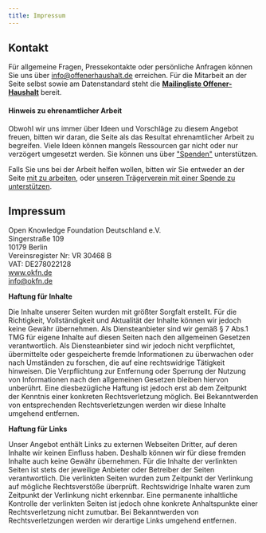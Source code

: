 ```yaml
---
title: Impressum
---
```


## Kontakt

Für allgemeine Fragen, Pressekontakte oder persönliche Anfragen können Sie uns über info@offenerhaushalt.de erreichen. Für die Mitarbeit an der Seite selbst sowie am Datenstandard steht die **[Mailingliste
Offener-Haushalt](http://lists.okfn.org/mailman/listinfo/offener-haushalt)**
bereit. 

#### Hinweis zu ehrenamtlicher Arbeit

Obwohl wir uns immer über Ideen und Vorschläge zu diesem Angebot freuen,
bitten wir daran, die Seite als das Resultat ehrenamtlicher
Arbeit zu begreifen. Viele Ideen können mangels Ressourcen gar nicht
oder nur verzögert umgesetzt werden. Sie können uns über ["Spenden"](https://offenerhaushalt.de/page/spenden.html) unterstützen. 

Falls Sie uns bei der Arbeit helfen wollen, bitten wir Sie entweder an der
Seite [mit zu arbeiten](/page/mitmachen.html), oder [unseren Trägerverein mit einer Spende zu
unterstützen](http://okfn.de/about/spenden/).

## Impressum

Open Knowledge Foundation Deutschland e.V.<br>
Singerstraße 109<br>
10179 Berlin<br>
Vereinsregister Nr: VR 30468 B<br>
VAT: DE278022128<br>
www.okfn.de<br>
info@okfn.de<br>

**Haftung für Inhalte**

Die Inhalte unserer Seiten wurden mit größter Sorgfalt erstellt. Für die Richtigkeit,
Vollständigkeit und Aktualität der Inhalte können wir jedoch keine Gewähr übernehmen.
Als Diensteanbieter sind wir gemäß § 7 Abs.1 TMG für eigene Inhalte auf diesen Seiten
nach den allgemeinen Gesetzen verantwortlich. Als Diensteanbieter sind wir jedoch
nicht verpflichtet, übermittelte oder gespeicherte fremde Informationen zu überwachen
oder nach Umständen zu forschen, die auf eine rechtswidrige Tätigkeit hinweisen. Die
Verpflichtung zur Entfernung oder Sperrung der Nutzung von Informationen nach den
allgemeinen Gesetzen bleiben hiervon unberührt. Eine diesbezügliche Haftung ist jedoch
erst ab dem Zeitpunkt der Kenntnis einer konkreten Rechtsverletzung möglich. Bei
Bekanntwerden von entsprechenden Rechtsverletzungen werden wir diese Inhalte umgehend
entfernen.

**Haftung für Links**

Unser Angebot enthält Links zu externen Webseiten Dritter, auf deren Inhalte wir keinen
Einfluss haben. Deshalb können wir für diese fremden Inhalte auch keine Gewähr
übernehmen. Für die Inhalte der verlinkten Seiten ist stets der jeweilige Anbieter oder
Betreiber der Seiten verantwortlich. Die verlinkten Seiten wurden zum Zeitpunkt der
Verlinkung auf mögliche Rechtsverstöße überprüft. Rechtswidrige Inhalte waren zum
Zeitpunkt der Verlinkung nicht erkennbar. Eine permanente inhaltliche Kontrolle der
verlinkten Seiten ist jedoch ohne konkrete Anhaltspunkte einer Rechtsverletzung nicht
zumutbar. Bei Bekanntwerden von Rechtsverletzungen werden wir derartige Links umgehend
entfernen.

